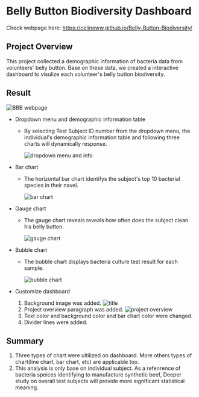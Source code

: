 # Belly Button Biodiversity Dashboard

Check webpage here: https://celineww.github.io/Belly-Button-Biodiversity/

## Project Overview
This project collected a demographic information of bacteria data from volunteers' belly button. Base on these data, we created a interactive dashboard to visulize each volunteer's belly button biodiversity.

## Result
  ![BBB webpage](https://user-images.githubusercontent.com/105877888/184466359-5297eb3d-df6a-4b51-92c4-a64421a82933.PNG)
 
  - Dropdown menu and demographic information table
     - By selecting Test Subject ID number from the dropdown menu, the individual's demographic information table and following three charts will dynamically response. 
       
       ![dropdown menu and info](https://user-images.githubusercontent.com/105877888/184466327-33587554-553a-47fa-a946-c5ed18471509.PNG)

  - Bar chart
    - The horizontal bar chart identifys the subject's top 10 bacterial species in their navel.
      
      ![bar chart](https://user-images.githubusercontent.com/105877888/184466334-c0bac258-cd64-40a9-9b88-ec6ea9d3da3a.PNG)

  
  - Gauge chart
    - The gauge chart reveals reveals how often does the subject clean his belly button.
      
      ![gauge chart](https://user-images.githubusercontent.com/105877888/184466341-987a0416-5521-4c8d-97e2-1d51af7d50c5.PNG)

  
  - Bubble chart
    -  The bubble chart displays bacteria culture test result for each sample.
       
       ![bubble chart](https://user-images.githubusercontent.com/105877888/184466353-838c2632-dab6-44c5-a777-1a373d69dc46.PNG)

  
  - Customize dashboard
    1. Background image was added.
       ![title](https://user-images.githubusercontent.com/105877888/184466380-ee8c9193-f557-4adf-8237-d2751f61dd7f.PNG)
    2. Project overview paragraph was added.
       ![project overview](https://user-images.githubusercontent.com/105877888/184466381-fbc6b662-424a-4ae2-bdff-93a86e9d18d8.PNG)
    3. Text color and background color and bar chart color were changed. 
    4. Divider lines were added.

## Summary
1. Three types of chart were ultilized on dashboard. More others types of chart(line chart, bar chart, etc) are applicable too.
2. This analysis is only base on individual subject. As a refenrence of bacteria speices identifying to manufacture synthetic beef, Deeper study on overall test subjects will provide more significant statistical meaning.


           
         
